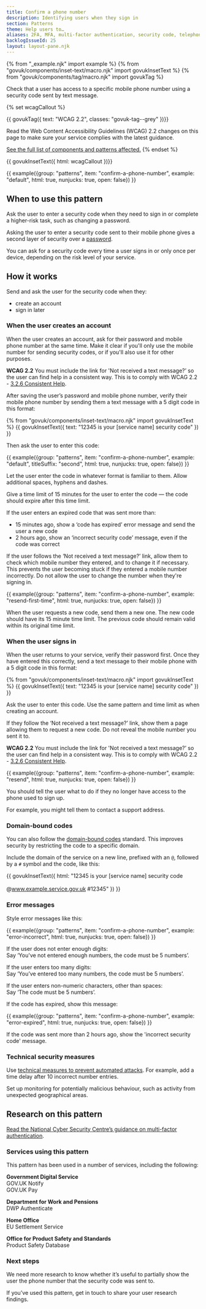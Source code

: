 ```yaml
---
title: Confirm a phone number
description: Identifying users when they sign in
section: Patterns
theme: Help users to…
aliases: 2FA, MFA, multi-factor authentication, security code, telephone number, text message, two-factor authentication
backlogIssueId: 25
layout: layout-pane.njk
---
```


{% from "_example.njk" import example %}
{% from "govuk/components/inset-text/macro.njk" import govukInsetText %}
{% from "govuk/components/tag/macro.njk" import govukTag %}

Check that a user has access to a specific mobile phone number using a security code sent by text message.

{% set wcagCallout %}
  <p>
    {{ govukTag({
      text: "WCAG 2.2",
      classes: "govuk-tag--grey"
    })}}
  </p>

  Read the Web Content Accessibility Guidelines (WCAG) 2.2 changes on this page to make sure your service complies with the latest guidance.

  [See the full list of components and patterns affected.](/accessibility/)
{% endset %}

{{ govukInsetText({
  html: wcagCallout
})}}

{{ example({group: "patterns", item: "confirm-a-phone-number", example: "default", html: true, nunjucks: true, open: false}) }}

## When to use this pattern

Ask the user to enter a security code when they need to sign in or complete a higher-risk task, such as changing a password.

Asking the user to enter a security code sent to their mobile phone gives a second layer of security over a [password](/patterns/passwords/).

You can ask for a security code every time a user signs in or only once per device, depending on the risk level of your service.

## How it works

Send and ask the user for the security code when they:

- create an account
- sign in later

### When the user creates an account

When the user creates an account, ask for their password and mobile phone number at the same time. Make it clear if you'll only use the mobile number for sending security codes, or if you'll also use it for other purposes.

<strong class="govuk-tag govuk-tag--grey">WCAG 2.2</strong> You must include the link for 'Not received a text message?’ so the user can find help in a consistent way. This is to comply with WCAG 2.2 - [3.2.6 Consistent Help](https://www.w3.org/WAI/WCAG22/Understanding/consistent-help.html).

After saving the user’s password and mobile phone number, verify their mobile phone number by sending them a text message with a 5 digit code in this format:

{% from "govuk/components/inset-text/macro.njk" import govukInsetText %}
{{ govukInsetText({
  text: "12345 is your [service name] security code"
}) }}

Then ask the user to enter this code:

{{ example({group: "patterns", item: "confirm-a-phone-number", example: "default", titleSuffix: "second", html: true, nunjucks: true, open: false}) }}

Let the user enter the code in whatever format is familiar to them. Allow additional spaces, hyphens and dashes.

Give a time limit of 15 minutes for the user to enter the code — the code should expire after this time limit.

If the user enters an expired code that was sent more than:

- 15 minutes ago, show a ‘code has expired’ error message and send the user a new code
- 2 hours ago, show an ‘incorrect security code’ message, even if the code was correct

If the user follows the ‘Not received a text message?’ link, allow them to check which mobile number they entered, and to change it if necessary. This prevents the user becoming stuck if they entered a mobile number incorrectly. Do not allow the user to change the number when they're signing in.

{{ example({group: "patterns", item: "confirm-a-phone-number", example: "resend-first-time", html: true, nunjucks: true, open: false}) }}

When the user requests a new code, send them a new one. The new code should have its 15 minute time limit. The previous code should remain valid within its original time limit.

### When the user signs in

When the user returns to your service, verify their password first. Once they have entered this correctly, send a text message to their mobile phone with a 5 digit code in this format:

{% from "govuk/components/inset-text/macro.njk" import govukInsetText %}
{{ govukInsetText({
  text: "12345 is your [service name] security code"
}) }}

Ask the user to enter this code. Use the same pattern and time limit as when creating an account.

If they follow the ‘Not received a text message?’ link, show them a page allowing them to request a new code. Do not reveal the mobile number you sent it to.

<strong class="govuk-tag govuk-tag--grey">WCAG 2.2</strong> You must include the link for 'Not received a text message?’ so the user can find help in a consistent way. This is to comply with WCAG 2.2 - [3.2.6 Consistent Help](https://www.w3.org/WAI/WCAG22/Understanding/consistent-help.html).

{{ example({group: "patterns", item: "confirm-a-phone-number", example: "resend", html: true, nunjucks: true, open: false}) }}

You should tell the user what to do if they no longer have access to the phone used to sign up.

For example, you might tell them to contact a support address.

### Domain-bound codes

You can also follow the [domain-bound codes](https://developer.apple.com/news/?id=z0i801mg) standard. This improves security by restricting the code to a specific domain.

Include the domain of the service on a new line, prefixed with an `@`, followed by a `#` symbol and the code, like this:

{{ govukInsetText({
html: "12345 is your [service name] security code<br><br>@www.example.service.gov.uk #12345"
}) }}

### Error messages

Style error messages like this:

{{ example({group: "patterns", item: "confirm-a-phone-number", example: "error-incorrect", html: true, nunjucks: true, open: false}) }}

If the user does not enter enough digits:
<br>Say ‘You've not entered enough numbers, the code must be 5 numbers’.

If the user enters too many digits:
<br>Say ‘You’ve entered too many numbers, the code must be 5 numbers’.

If the user enters non-numeric characters, other than spaces:
<br>Say ‘The code must be 5 numbers’.

If the code has expired, show this message:

{{ example({group: "patterns", item: "confirm-a-phone-number", example: "error-expired", html: true, nunjucks: true, open: false}) }}

If the code was sent more than 2 hours ago, show the 'incorrect security code' message.
### Technical security measures

Use [technical measures to prevent automated attacks](https://www.ncsc.gov.uk/collection/passwords/updating-your-approach#tip2-password-collection). For example, add a time delay after 10 incorrect number entries.

Set up monitoring for potentially malicious behaviour, such as activity from unexpected geographical areas.

## Research on this pattern

[Read the National Cyber Security Centre’s guidance on multi-factor authentication](https://www.ncsc.gov.uk/guidance/multi-factor-authentication-online-services).

### Services using this pattern

This pattern has been used in a number of services, including the following:

**Government Digital Service**<br>
GOV.UK Notify<br>
GOV.UK Pay

**Department for Work and Pensions**<br>
DWP Authenticate

**Home Office**<br>
EU Settlement Service

**Office for Product Safety and Standards**<br>
Product Safety Database

### Next steps

We need more research to know whether it’s useful to partially show the user the phone number that the security code was sent to.

If you’ve used this pattern, get in touch to share your user research findings.
